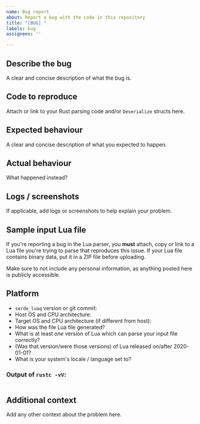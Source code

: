 ```yaml
---
name: Bug report
about: Report a bug with the code in this repository
title: "[BUG] "
labels: bug
assignees: ''

---
```


## Describe the bug
A clear and concise description of what the bug is.

## Code to reproduce
Attach or link to your Rust parsing code and/or `Deserialize` structs here.

## Expected behaviour
A clear and concise description of what you expected to happen.

## Actual behaviour
What happened instead?

## Logs / screenshots
If applicable, add logs or screenshots to help explain your problem.

## Sample input Lua file
If you're reporting a bug in the Lua parser, you **must** attach, copy or link to a Lua file you're
trying to parse that reproduces this issue. If your Lua file contains binary data, put it in a ZIP
file before uploading.

Make sure to not include any personal information, as anything posted here is publicly accessible.

## Platform

- `serde_luaq` version or git commit:
- Host OS and CPU architecture:
- Target OS and CPU architecture (if different from host):
- How was the file Lua file generated?
- What is at least _one_ version of Lua which can parse your input file correctly?
- (Was that version/were those versions) of Lua released on/after 2020-01-01?
- What is your system's locale / language set to?

### Output of `rustc -vV`:

```

```

## Additional context
Add any other context about the problem here.
